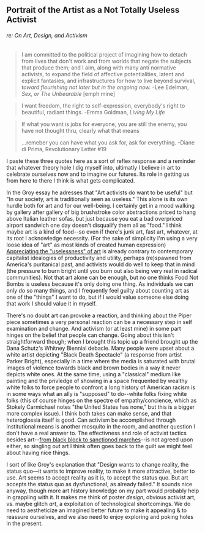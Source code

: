 ## Portrait of the Artist as a Not Totally Useless Activist
###### re: On Art, Design, and Activism

> I am committed to the political project of imagining how to detach from lives that don't work
> and from worlds that negate the subjects that produce them; and I aim, along with many anti normative activists, to expand the field
> of affective potentialities, latent and explicit fantasies, and infrastructures for how to live beyond survival,
> *toward flourishing not later but in the ongoing now.*  -Lee Edelman, *Sex, or The Unbearable* [emph mine] 

> I want freedom, the right to self-expression, everybody's right to beautiful, radiant things.
> -Emma Goldman, *Living My Life*

> If what you want is jobs
> for everyone, you are still the enemy,
> you have not thought thru, clearly
> what that means
>
> ...remeber
> you can have what you ask for, ask for
> everything.      -Diane di Prima, Revolutionary Letter #19

I paste these three quotes here as a sort of reflex response and a reminder that whatever theory hole I dig myself into, ultimatly I believe in art to celebrate ourselves now and to imagine our futures. Its role in getting us from here to there I think is what gets complicated.

In the Groy essay he adresses that "Art activists do want to be useful" but "In our society, art is traditionally seen as useless." This alone is its own hurdle both for art and for our well-being. I certainly get in a mood walking by gallery after gallery of big brushstroke color abstractions priced to hang above Italian leather sofas, but just because you eat a bad overpriced airport sandwich one day doesn't disqualify them all as "food." I think maybe art is a kind of food--so even if there's junk art, fast art, whatever, at its root I acknowledge necessity. (For the sake of simplicity I'm using a very loose idea of "art" as most kinds of created human expression) [Appreciating the "uselessness" of art](http://www.hamptoninstitution.org/activism-or-revolution.html#.WrAsP2bMwWq) is already contrary to contemporary capitalist idealogies of productivity and utility, perhaps (re)spawned from America's puritanical past, and activists would do well to keep that in mind (the pressure to burn bright until you burn out also being very real in radical communities). Not that art alone can be enough, but no one thinks Food Not Bombs is useless because it's only doing one thing. As individuals we can only do so many things, and I frequently feel guilty about counting art as one of the "things" I want to do, but if I would value someone else doing that work I should value it in myself.

There's no doubt art can provoke a reaction, and thinking about the Piper piece sometimes a very personal reaction can be a necessary step in self examination and change. And activism (or at least mine) in some part hinges on the belief that people can change. Going about this isn't straightforward though; when I brought this topic up a friend brought up the Dana Schutz's Whitney Biennial debacle. Many people were upset about a white artist depicting "Black Death Spectacle" (a response from artist Parker Bright), especially in a time where the media is saturated with brutal images of violence towards black and brown bodies in a way it never depicts white ones. At the same time, using a "classical" medium like painting and the privledge of showing in a space frequented by wealthy white folks to force people to confront a long history of American racism is in some ways what an ally is "supposed" to do--white folks fixing white folks (this of course hinges on the spectre of empathy/concience, which as Stokely Carmichael notes "the United States has none," but this is a bigger more complex issue). I think both takes can make sense, and that heteroglossia itself is good. Can activism be accomplished through institutional means is another mosquito in the room, and another question I don't have a real answer to. The effectivness and role of activist tactics besides art--[from black block to sanctionod marches](https://mic.com/articles/166720/blm-co-founder-protesting-isnt-about-who-can-be-the-most-radical-its-about-winning#.wHdgjC6B9)--is not agreed upon either, so singling out art I think often goes back to the guilt we might feel about having nice things.

I sort of like Groy's explanation that "Design wants to change reality, the status quo—it wants to improve reality, to make it more attractive, better to use. Art seems to accept reality as it is, to accept the status quo. But art accepts the status quo as dysfunctional, as already failed." It sounds nice anyway, though more art history knowledge on my part would probably help in grappling with it. It makes me think of poster *design*, obvious activist art, vs. maybe glitch *art*, a exploitation of technological shortcomings. We do need to aestheticize an imagined better future to make it appealing & to reassure ourselves, and we also need to enjoy exploring and poking holes in the present. 
